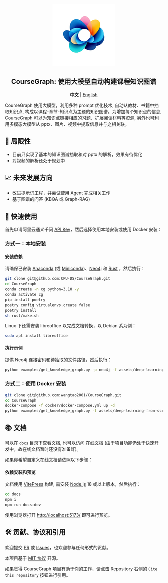 <div align="center">
<img src="docs/public/logo.png" width="200"  alt="" />
<h2>CourseGraph: 使用大模型自动构建课程知识图谱</h2>

<p>
    <b>中文</b> | <a href="README_en.md">English</a>
</p>
</div>

CourseGraph 使用大模型，利用多种 prompt 优化技术, 自动从教材、书籍中抽取知识点, 构成以课程-章节-知识点为主题的知识图谱。为增加每个知识点的信息, CourseGraph 可以为知识点链接相应的习题、扩展阅读材料等资源, 另外也可利用多模态大模型从 pptx、图片、视频中提取信息并与之相关联。

## 🤔 局限性

- 目前只实现了基本的知识图谱抽取和对 pptx 的解析，效果有待优化
- 对视频的解析还处于规划中

## 📈 未来发展方向

- 改进提示词工程，并尝试使用 Agent 完成相关工作
- 基于图谱的问答 (KBQA 或 Graph-RAG)

## 🚀 快速使用

首先申请阿里云通义千问 [API Key](https://help.aliyun.com/zh/model-studio/developer-reference/get-api-key)，然后选择使用本地安装或使用 Docker 安装：

### 方式一：本地安装

#### 安装依赖

请确保已安装 [Anaconda](https://www.anaconda.com/) (或 [Miniconda](https://docs.anaconda.com/miniconda/))、[Neo4j](https://neo4j.com/) 和 [Rust](https://www.rust-lang.org/) ，然后执行：

```bash
git clone git@github.com:CPU-DS/CourseGraph.git
cd CourseGraph
conda create -n cg python=3.10 -y
conda activate cg
pip install poetry
poetry config virtualenvs.create false
poetry install
sh rust/make.sh
```

Linux 下还需安装 libreoffice 以完成文档转换，以 Debian 系为例：

```bash
sudo apt install libreoffice
```

#### 执行示例

提供 Neo4j 连接密码和待抽取的文件路径，然后执行：

```bash
python examples/get_knowledge_graph.py -p neo4j -f assets/deep-learning-from-scratch.pdf
```

### 方式二：使用 Docker 安装

```bash
git clone git@github.com:wangtao2001/CourseGraph.git
cd CourseGraph
docker-compose -f docker/docker-compose.yml up -d
python examples/get_knowledge_graph.py -f assets/deep-learning-from-scratch.pdf
```

## 📚 文档

可以在 `docs` 目录下查看文档, 也可以访问 [在线文档](https://CPU-DS.github.io/CourseGraph/) (由于项目功能仍处于快速开发中，故在线文档暂时还没有准备好)。

如果你希望自定义在线文档请依照以下步骤：

#### 依赖安装和预览

文档使用 [VitePress](https://vitepress.dev/) 构建, 需安装 [Node.js](https://nodejs.org/) 18 或以上版本，然后执行：

```bash
cd docs
npm i
npm run docs:dev
```

使用浏览器打开 [http://localhost:5173/](http://localhost:5173/) 即可进行预览。


## 🛠️ 贡献、协议和引用

欢迎提交 [PR](https://github.com/CPU-DS/CourseGraph/pulls) 或 [Issues](https://github.com/CPU-DS/CourseGraph/issues)，也欢迎参与任何形式的贡献。

本项目基于 [MIT 协议](LICENSE) 开源。

如果觉得 CourseGraph 项目有助于你的工作，请点击 Repository 右侧的 `Cite this repository` 按钮进行引用。
